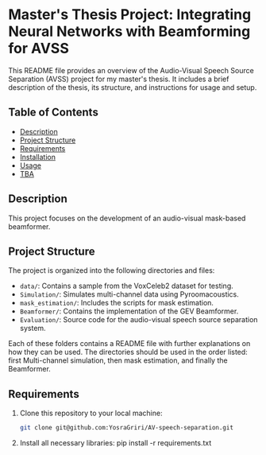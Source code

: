 # Master's Thesis Project: Integrating Neural Networks with Beamforming for AVSS

This README file provides an overview of the Audio-Visual Speech Source Separation (AVSS) project for my master's thesis. It includes a brief description of the thesis, its structure, and instructions for usage and setup.

## Table of Contents

- [Description](#description)
- [Project Structure](#project-structure)
- [Requirements](#requirements)
- [Installation](#installation)
- [Usage](#usage)
- [TBA](#tba)

## Description

This project focuses on the development of an audio-visual mask-based beamformer.

## Project Structure

The project is organized into the following directories and files:

- `data/`: Contains a sample from the VoxCeleb2 dataset for testing.
- `Simulation/`: Simulates multi-channel data using Pyroomacoustics.
- `mask_estimation/`: Includes the scripts for mask estimation.
- `Beamformer/`: Contains the implementation of the GEV Beamformer.
- `Evaluation/`: Source code for the audio-visual speech source separation system.

Each of these folders contains a README file with further explanations on how they can be used. The directories should be used in the order listed: first Multi-channel simulation, then mask estimation, and finally the Beamformer.

## Requirements

1. Clone this repository to your local machine:

   ```bash
   git clone git@github.com:YosraGriri/AV-speech-separation.git

2. Install all necessary libraries:
pip install -r requirements.txt
